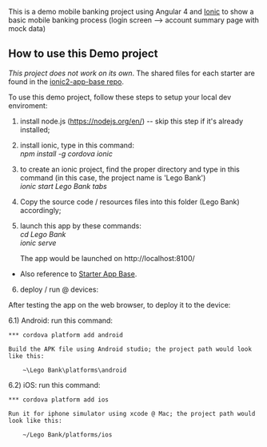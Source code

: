 This is a demo mobile banking project using Angular 4 and [Ionic](http://ionicframework.com/docs/) to show a basic mobile banking process (login screen --> account summary page with mock data)
  
## How to use this Demo project  

*This project does not work on its own*. The shared files for each starter are found in the [ionic2-app-base repo](https://github.com/ionic-team/ionic2-app-base).  

To use this demo project, follow these steps to setup your local dev enviroment:  

1) install node.js (https://nodejs.org/en/) -- skip this step if it's already installed;  
2) install ionic, type in this command:  
	*npm install -g cordova ionic*  
3) to create an ionic project, find the proper directory and type in this command (in this case, the project name is 'Lego Bank')  
	*ionic start Lego Bank tabs*
4) Copy the source code / resources files into this folder (Lego Bank) accordingly;
5) launch this app by these commands:  
	*cd Lego Bank*  
	*ionic serve*  
 
	The app would be launched on http://localhost:8100/  
	
* Also reference to [Starter App Base](https://github.com/ionic-team/ionic2-app-base).

6) deploy / run @ devices:

After testing the app on the web browser, to deploy it to the device:

6.1) Android: run this command:

	***	cordova platform add android
	
	Build the APK file using Android studio; the project path would look like this:
	
		~\Lego Bank\platforms\android

6.2) iOS: run this command:

	***	cordova platform add ios
	
	Run it for iphone simulator using xcode @ Mac; the project path would look like this:
	
		~/Lego Bank/platforms/ios

